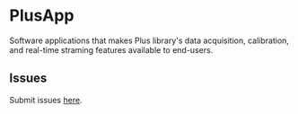 # PlusApp
Software applications that makes Plus library's data acquisition, calibration, and real-time straming features available to end-users.

## Issues
Submit issues [here](https://github.com/PlusToolkit/PlusLib/issues).
